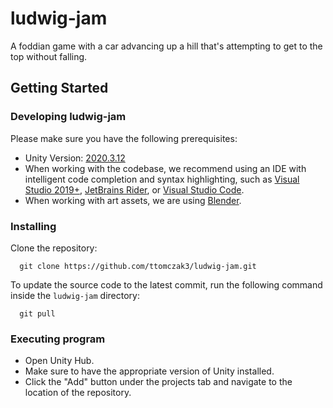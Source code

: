 # ludwig-jam
A foddian game with a car advancing up a hill that's attempting to get to the top without falling.

## Getting Started

### Developing ludwig-jam

Please make sure you have the following prerequisites:

* Unity Version: [2020.3.12](https://store.unity.com/download?ref=personal)
* When working with the codebase, we recommend using an IDE with intelligent code completion and syntax highlighting, such as [Visual Studio 2019+](https://visualstudio.microsoft.com/vs/), [JetBrains Rider](https://www.jetbrains.com/rider/), or [Visual Studio Code](https://code.visualstudio.com/).
* When working with art assets, we are using [Blender](https://www.blender.org/).

### Installing

Clone the repository:

```
  git clone https://github.com/ttomczak3/ludwig-jam.git
```

To update the source code to the latest commit, run the following command inside the ```ludwig-jam``` directory:

```
  git pull
```

### Executing program

* Open Unity Hub.
* Make sure to have the appropriate version of Unity installed.
* Click the "Add" button under the projects tab and navigate to the location of the repository.
